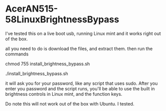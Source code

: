 # AcerAN515-58LinuxBrightnessBypass

I've tested this on a live boot usb, running Linux mint and it works right out of the box.

all you need to do is download the files, and extract them. then run the commands

chmod 755 install_brightness_bypass.sh

./install_brightness_bypass.sh

it will ask you for your password, like any script that uses sudo. After you enter you password and the script runs, you'll be able to use the built in brightness controls in Linux mint, and the function keys.

Do note this will not work out of the box with Ubuntu. I tested.
